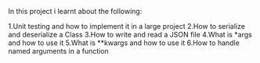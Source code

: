 In this project i learnt about the following:

1.Unit testing and how to implement it in a large project
2.How to serialize and deserialize a Class
3.How to write and read a JSON file
4.What is *args and how to use it
5.What is **kwargs and how to use it
6.How to handle named arguments in a function
